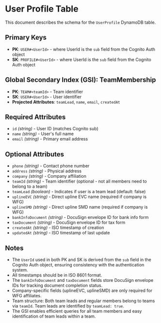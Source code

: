 # User Profile Table

This document describes the schema for the `UserProfile` DynamoDB table.

## Primary Keys
- **PK**: `USER#<UserId>` - where UserId is the `sub` field from the Cognito Auth object
- **SK**: `PROFILE#<UserId>` - where UserId is the `sub` field from the Cognito Auth object

## Global Secondary Index (GSI): TeamMembership
- **PK**: `TEAM#<teamId>` - Team identifier
- **SK**: `USER#<UserId>` - User identifier  
- **Projected Attributes**: `teamLead`, `name`, `email`, `createdAt`

## Required Attributes
- `id` *(string)* - User ID (matches Cognito sub)
- `name` *(string)* - User's full name
- `email` *(string)* - Primary email address

## Optional Attributes
- `phone` *(string)* - Contact phone number
- `address` *(string)* - Physical address
- `company` *(string)* - Company affiliation
- `teamId` *(string)* - Team identifier (optional - not all members need to belong to a team)
- `teamLead` *(boolean)* - Indicates if user is a team lead (default: false)
- `uplineEVC` *(string)* - Direct upline EVC name (required if company is WFG)
- `uplineSMD` *(string)* - Direct upline SMD name (required if company is WFG)
- `bankInfoDocument` *(string)* - DocuSign envelope ID for bank info form
- `taxDocument` *(string)* - DocuSign envelope ID for tax form
- `createdAt` *(string)* - ISO timestamp of creation
- `updatedAt` *(string)* - ISO timestamp of last update

## Notes
- The `UserId` used in both PK and SK is derived from the `sub` field in the Cognito Auth object, ensuring consistency with the authentication system.
- All timestamps should be in ISO 8601 format.
- The `bankInfoDocument` and `taxDocument` fields store DocuSign envelope IDs for tracking document completion status.
- Company-specific fields (uplineEVC, uplineSMD) are only required for WFG affiliates.
- Team structure: Both team leads and regular members belong to teams via `teamId`. Team leads are identified by `teamLead: true`.
- The GSI enables efficient queries for all team members and easy identification of team leads within a team.
